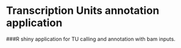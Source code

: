 # Transcription Units annotation application
###R shiny application for TU calling and annotation with bam inputs. 
